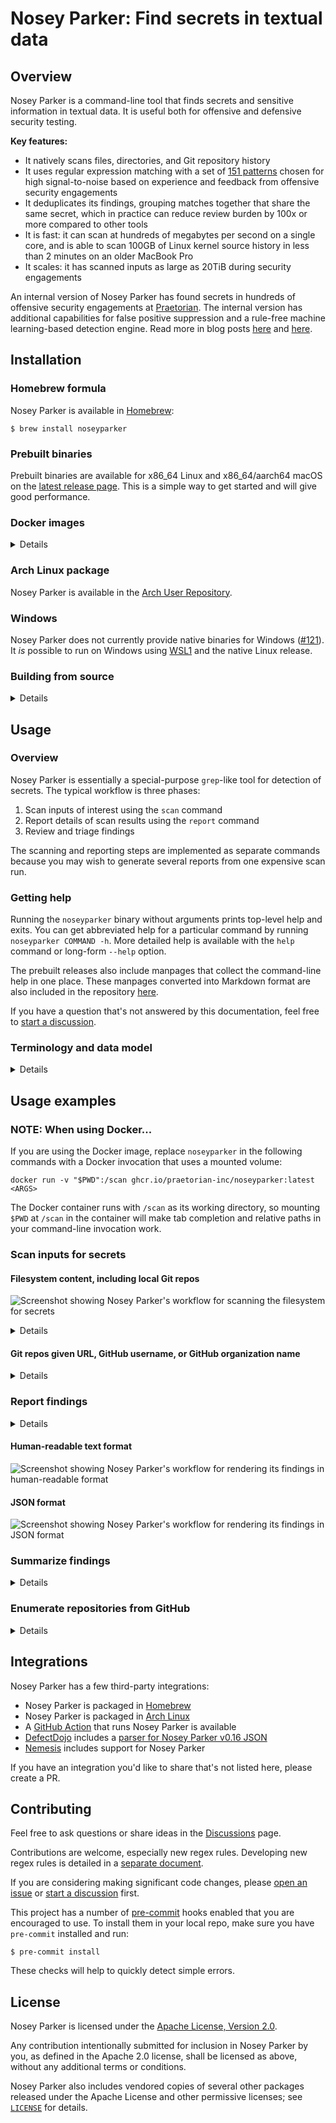 # Nosey Parker: Find secrets in textual data

## Overview

Nosey Parker is a command-line tool that finds secrets and sensitive information in textual data. It is useful both for offensive and defensive security testing.

**Key features:**
- It natively scans files, directories, and Git repository history
- It uses regular expression matching with a set of [151 patterns](crates/noseyparker/data/default/builtin/rules) chosen for high signal-to-noise based on experience and feedback from offensive security engagements
- It deduplicates its findings, grouping matches together that share the same secret, which in practice can reduce review burden by 100x or more compared to other tools
- It is fast: it can scan at hundreds of megabytes per second on a single core, and is able to scan 100GB of Linux kernel source history in less than 2 minutes on an older MacBook Pro
- It scales: it has scanned inputs as large as 20TiB during security engagements

An internal version of Nosey Parker has found secrets in hundreds of offensive security engagements at [Praetorian](https://praetorian.com).
The internal version has additional capabilities for false positive suppression and a rule-free machine learning-based detection engine.
Read more in blog posts [here](https://www.praetorian.com/blog/nosey-parker-ai-secrets-scanner-release/) and [here](https://www.praetorian.com/blog/six-months-of-finding-secrets-with-nosey-parker/).


## Installation

### Homebrew formula

Nosey Parker is available in [Homebrew](https://brew.sh):
```shell
$ brew install noseyparker
```


### Prebuilt binaries

Prebuilt binaries are available for x86_64 Linux and x86_64/aarch64 macOS on the [latest release page](https://github.com/praetorian-inc/noseyparker/releases/latest).
This is a simple way to get started and will give good performance.


### Docker images

<details>

A multiplatform Docker image is available for the **latest release** for x86_64 and aarch64:
```shell
$ docker pull ghcr.io/praetorian-inc/noseyparker:latest
```

A multiplatform Docker image is available for **the most recent commit** for x86_64 and aarch64:
```shell
$ docker pull ghcr.io/praetorian-inc/noseyparker:main
```

A multiplatform [Alpine-based](https://hub.docker.com/_/alpine) Docker image is available for the **latest release** for x86_64 and aarch64:
```shell
$ docker pull ghcr.io/praetorian-inc/noseyparker-alpine:latest
```

A multiplatform [Alpine-based](https://hub.docker.com/_/alpine) Docker image is available for **the most recent commit** for x86_64 and aarch64:
```shell
$ docker pull ghcr.io/praetorian-inc/noseyparker-alpine:main
```

**Note:** The Docker images run noticeably slower than a native binary, particularly on macOS.

</details>


### Arch Linux package

Nosey Parker is available in the [Arch User Repository](https://aur.archlinux.org/packages/noseyparker).


### Windows

Nosey Parker does not currently provide native binaries for Windows ([#121](https://github.com/praetorian-inc/noseyparker/issues/121)).
It _is_ possible to run on Windows using [WSL1](https://en.wikipedia.org/wiki/Windows_Subsystem_for_Linux) and the native Linux release.


### Building from source

<details>

#### 1. Install prerequisites
This has been tested with several versions of Ubuntu Linux on x86_64 and with macOS on both x86_64 and aarch64.

Required dependencies:
- `cargo`: recommended approach: install from <https://rustup.rs>
- `cmake`: needed for building the `vectorscan-sys` crate and some other dependencies
- `boost`: needed for building the `vectorscan-sys` crate (supported version `>=1.57`)
- `git`: needed for embedding version information into the `noseyparker` CLI
- `patch`: needed for building the `vectorscan-sys` crate
- `pkg-config`: needed for building the `vectorscan-sys` crate
- `sha256sum`: needed for computing digests (often provided by the `coreutils` package)
- `zsh`: needed for build scripts

#### 2. Build using the [`create-release.zsh`](scripts/create-release.zsh) script
```shell
$ rm -rf release && ./scripts/create-release.zsh
```

If successful, this will produce a directory structure at `release` populated with release artifacts.
The command-line program will be at `release/bin/noseyparker`.
</details>


## Usage

### Overview

Nosey Parker is essentially a special-purpose `grep`-like tool for detection of secrets.
The typical workflow is three phases:

1. Scan inputs of interest using the `scan` command
2. Report details of scan results using the `report` command
3. Review and triage findings

The scanning and reporting steps are implemented as separate commands because you may wish to generate several reports from one expensive scan run.


### Getting help

Running the `noseyparker` binary without arguments prints top-level help and exits.
You can get abbreviated help for a particular command by running `noseyparker COMMAND -h`.
More detailed help is available with the `help` command or long-form `--help` option.

The prebuilt releases also include manpages that collect the command-line help in one place.
These manpages converted into Markdown format are also included in the repository [here](docs/v0.17.0/man/man1).

If you have a question that's not answered by this documentation, feel free to [start a discussion](https://github.com/praetorian-inc/noseyparker/discussions/new/choose).


### Terminology and data model

<details>

#### The datastore
Most Nosey Parker commands use a _datastore_, which is a special directory that Nosey Parker uses to record its findings and maintain its internal state.
A datastore will be implicitly created by the `scan` command if needed.

#### Blobs
Each input that Nosey Parker scans is called a _blob_, and has a unique blob ID, which is a SHA-1 digest computed the same way `git` does.

#### Provenance
Each blob has one or more _provenance_ entries associated with it.
A provenance entry is metadata that describes how the input was discovered, such as a file on the filesystem or an entry in Git repository history.

#### Rules
Nosey Parker is a rule-based system that uses regular expressions.
Each _rule_ has a single pattern with at least one capture group that isolates the match content from the surrounding context.
You can list available rules with `noseyparker rules list`.

#### Rulesets
A collection of rules is organized into a _ruleset_.
Nosey Parker's default ruleset includes rules that detect things that appear to be hardcoded secrets.
Other rulesets are available; you can list them with `noseyparker rules list.`

#### Matches
When a rule's pattern matches an input, it produces a _match_.
A match is defined by a rule, blob ID, start byte offset, and end byte offset; these fields are used to determine a unique match identifier.

#### Findings
Matches that were produced by the same rule and share the same capture groups are grouped into a _finding_.
In other words, a _finding_ is a group of matches.
This is Nosey Parker's top-level unit of reporting.

</details>


## Usage examples

### NOTE: When using Docker...

If you are using the Docker image, replace `noseyparker` in the following commands with a Docker invocation that uses a mounted volume:

```shell
docker run -v "$PWD":/scan ghcr.io/praetorian-inc/noseyparker:latest <ARGS>
```

The Docker container runs with `/scan` as its working directory, so mounting `$PWD` at `/scan` in the container will make tab completion and relative paths in your command-line invocation work.


### Scan inputs for secrets

#### Filesystem content, including local Git repos
![Screenshot showing Nosey Parker's workflow for scanning the filesystem for secrets](docs/usage-examples/gifs/02-scan-git-history.gif)

<details>

Nosey Parker has built-in support for scanning files, recursively scanning directories, and scanning the entire history of Git repositories.

For example, if you have a Git clone of [CPython](https://github.com/python/cpython) locally at `cpython.git`, you can scan its entire history with the `scan` command.
Nosey Parker will create a new datastore at `np.cpython` and saves its findings there.
(The name `np.cpython` is nonessential; it can be whatever you want.)
```
$ noseyparker scan --datastore np.cpython cpython.git
Found 28.30 GiB from 18 plain files and 427,712 blobs from 1 Git repos [00:00:04]
Scanning content  ████████████████████ 100%  28.30 GiB/28.30 GiB  [00:00:53]
Scanned 28.30 GiB from 427,730 blobs in 54 seconds (538.46 MiB/s); 4,904/4,904 new matches

 Rule                      Distinct Groups   Total Matches
───────────────────────────────────────────────────────────
 PEM-Encoded Private Key             1,076           1,192
 Generic Secret                        331             478
 netrc Credentials                      42           3,201
 Generic API Key                         2              31
 md5crypt Hash                           1               2

Run the `report` command next to show finding details.
```
</details>


#### Git repos given URL, GitHub username, or GitHub organization name

<details>

Nosey Parker can also scan Git repos that have not already been cloned to the local filesystem.
The `--git-url URL`, `--github-user NAME`, and `--github-org NAME` options to `scan` allow you to specify repositories of interest.

For example, to scan the Nosey Parker repo itself:
```
$ noseyparker scan --datastore np.noseyparker --git-url https://github.com/praetorian-inc/noseyparker
```

For example, to scan accessible repositories belonging to [`octocat`](https://github.com/octocat):
```
$ noseyparker scan --datastore np.noseyparker --github-user octocat
```

These input specifiers will use an optional GitHub token if available in the `NP_GITHUB_TOKEN` environment variable.
Providing an access token gives a higher API rate limit and may make additional repositories accessible to you.

See `noseyparker help scan` for more details.
</details>


### Report findings

<details>

To see details of Nosey Parker's findings, use the `report` command.
This prints out a text-based report designed for human consumption:
```
$ noseyparker report --datastore np.cpython
Finding 1/1452: Generic API Key
Match: QTP4LAknlFml0NuPAbCdtvH4KQaokiQE
Showing 3/29 occurrences:

    Occurrence 1:
    Git repo: clones/cpython.git
    Blob: 04144ceb957f550327637878dd99bb4734282d07
    Lines: 70:61-70:100

        e buildbottest

        notifications:
          email: false
          webhooks:
            urls:
              - https://python.zulipchat.com/api/v1/external/travis?api_key=QTP4LAknlFml0NuPAbCdtvH4KQaokiQE&stream=core%2Ftest+runs
            on_success: change
            on_failure: always
          irc:
            channels:
              # This is set to a secure vari

    Occurrence 2:
    Git repo: clones/cpython.git
    Blob: 0e24bae141ae2b48b23ef479a5398089847200b3
    Lines: 174:61-174:100

        j4 -uall,-cpu"

        notifications:
          email: false
          webhooks:
            urls:
              - https://python.zulipchat.com/api/v1/external/travis?api_key=QTP4LAknlFml0NuPAbCdtvH4KQaokiQE&stream=core%2Ftest+runs
            on_success: change
            on_failure: always
          irc:
            channels:
              # This is set to a secure vari
...
```

(Note: the findings above are synthetic, invalid secrets.)
Additional output formats are supported, including JSON, JSON lines, and SARIF (experimental), via the `--format=FORMAT` option.
</details>

#### Human-readable text format
![Screenshot showing Nosey Parker's workflow for rendering its findings in human-readable format](docs/usage-examples/gifs/03-report-human.gif)

#### JSON format
![Screenshot showing Nosey Parker's workflow for rendering its findings in JSON format](docs/usage-examples/gifs/04-report-json.gif)


### Summarize findings

<details>

Nosey Parker prints out a summary of its findings when it finishes scanning.
You can also run this step separately:
```
$ noseyparker summarize --datastore np.cpython

 Rule                      Distinct Groups   Total Matches
───────────────────────────────────────────────────────────
 PEM-Encoded Private Key             1,076           1,192
 Generic Secret                        331             478
 netrc Credentials                      42           3,201
 Generic API Key                         2              31
 md5crypt Hash                           1               2
```

Additional output formats are supported, including JSON and JSON lines, via the `--format=FORMAT` option.
</details>


### Enumerate repositories from GitHub

<details>

To list URLs for repositories belonging to GitHub users or organizations, use the `github repos list` command.
This command uses the GitHub REST API to enumerate repositories belonging to one or more users or organizations.
For example:
```
$ noseyparker github repos list --user octocat
https://github.com/octocat/Hello-World.git
https://github.com/octocat/Spoon-Knife.git
https://github.com/octocat/boysenberry-repo-1.git
https://github.com/octocat/git-consortium.git
https://github.com/octocat/hello-worId.git
https://github.com/octocat/linguist.git
https://github.com/octocat/octocat.github.io.git
https://github.com/octocat/test-repo1.git
```

An optional GitHub Personal Access Token can be provided via the `NP_GITHUB_TOKEN` environment variable.
Providing an access token gives a higher API rate limit and may make additional repositories accessible to you.

Additional output formats are supported, including JSON and JSON lines, via the `--format=FORMAT` option.

See `noseyparker help github` for more details.
</details>


## Integrations

Nosey Parker has a few third-party integrations:

- Nosey Parker is packaged in [Homebrew](https://formulae.brew.sh/formula/noseyparker)
- Nosey Parker is packaged in [Arch Linux](https://aur.archlinux.org/packages/noseyparker)
- A [GitHub Action](https://github.com/bpsizemore/noseyparker-action) that runs Nosey Parker is available
- [DefectDojo](https://defectdojo.org) includes a [parser for Nosey Parker v0.16 JSON](https://github.com/DefectDojo/django-DefectDojo/blob/c182e9ca9d8f981c15de2018f948fe69c4d1a800/docs/content/en/integrations/parsers/file/noseyparker.md)
- [Nemesis](https://github.com/SpecterOps/Nemesis) includes support for Nosey Parker

If you have an integration you'd like to share that's not listed here, please create a PR.


## Contributing

Feel free to ask questions or share ideas in the [Discussions](https://github.com/praetorian-inc/noseyparker/discussions) page.

Contributions are welcome, especially new regex rules.
Developing new regex rules is detailed in a [separate document](docs/RULES.md).

If you are considering making significant code changes, please [open an issue](https://github.com/praetorian-inc/noseyparker/issues/new) or [start a discussion](https://github.com/praetorian-inc/noseyparker/discussions/new/choose) first.

This project has a number of [pre-commit](https://pre-commit.com/) hooks enabled that you are encouraged to use.
To install them in your local repo, make sure you have `pre-commit` installed and run:
```
$ pre-commit install
```
These checks will help to quickly detect simple errors.


## License

Nosey Parker is licensed under the [Apache License, Version 2.0](LICENSE).

Any contribution intentionally submitted for inclusion in Nosey Parker by you, as defined in the Apache 2.0 license, shall be licensed as above, without any additional terms or conditions.

Nosey Parker also includes vendored copies of several other packages released under the Apache License and other permissive licenses; see [`LICENSE`](LICENSE) for details.
